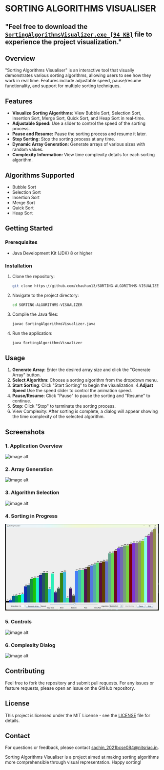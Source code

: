 # SORTING ALGORITHMS VISUALISER



## "Feel free to download the [`SortingAlgorithmsVisualizer.exe [94 KB]`](<https://github.com/chauhansachin13/SORTING-ALGORITHMS-VISUALIZER/raw/main/SortingAlgorithmsVisualizer.exe>) file to experience the project visualization." 
## Overview

"Sorting Algorithms Visualiser" is an interactive tool that visually demonstrates various sorting algorithms, allowing users to see how they work in real time. Features include adjustable speed, pause/resume functionality, and support for multiple sorting techniques.


## Features

- **Visualize Sorting Algorithms:** View Bubble Sort, Selection Sort, Insertion Sort, Merge Sort, Quick Sort, and Heap Sort in real-time.
- **Adjustable Speed:** Use a slider to control the speed of the sorting process.
- **Pause and Resume:** Pause the sorting process and resume it later.
- **Stop Sorting:** Stop the sorting process at any time.
- **Dynamic Array Generation:** Generate arrays of various sizes with random values.
- **Complexity Information:** View time complexity details for each sorting algorithm.


## Algorithms Supported

- Bubble Sort
- Selection Sort
- Insertion Sort
- Merge Sort
- Quick Sort
- Heap Sort

## Getting Started

### Prerequisites

- Java Development Kit (JDK) 8 or higher

### Installation

1. Clone the repository:

    ```bash
    git clone https://github.com/chauhan13/SORTING-ALGORITHMS-VISUALIZER.git
    ```

2. Navigate to the project directory:

    ```bash
    cd SORTING-ALGORITHMS-VISUALIZER
    ```

3. Compile the Java files:

    ```bash
    javac SortingAlgorithmsVisualizer.java
    ```

4. Run the application:

    ```bash
    java SortingAlgorithmsVisualizer
    ```

## Usage

1. **Generate Array**: Enter the desired array size and click the "Generate Array" button.
2. **Select Algorithm**: Choose a sorting algorithm from the dropdown menu.
3. **Start Sorting**: Click "Start Sorting" to begin the visualization.
4.**Adjust Speed** Use the speed slider to control the animation speed.
5. **Pause/Resume**: Click "Pause" to pause the sorting and "Resume" to continue.
6. **Stop**: Click "Stop" to terminate the sorting process.
7. View Complexity: After sorting is complete, a dialog will appear showing the time complexity of the selected algorithm.

## Screenshots

### 1. Application Overview

![image alt](https://github.com/chauhansachin13/SORTING-VISUALIZER/blob/main/images/Screenshot%20(4299).png?raw=true)


### 2. Array Generation

![image alt](https://github.com/chauhansachin13/SORTING-VISUALIZER/blob/main/images/Screenshot%20(4304).png?raw=true)

### 3. Algorithm Selection

![image alt](https://github.com/chauhansachin13/SORTING-VISUALIZER/blob/main/images/Screenshot%20(4305).png?raw=true)

### 4. Sorting in Progress

![image alt](https://github.com/chauhansachin13/SORTING-ALGORITHMS-VISUALIZER/blob/main/images/Screenshot%20(43006).png?raw=true)
### 5. Controls

![image alt](https://github.com/chauhansachin13/SORTING-VISUALIZER/blob/main/images/Screenshot%20(43063).png?raw=true)

### 6. Complexity Dialog

![image alt](https://github.com/chauhansachin13/SORTING-VISUALIZER/blob/main/images/Screenshot%20(4307).png?raw=true)

## Contributing

Feel free to fork the repository and submit pull requests. For any issues or feature requests, please open an issue on the GitHub repository.

## License

This project is licensed under the MIT License - see the [LICENSE](LICENSE) file for details.

## Contact

For questions or feedback, please contact [sachin_2021bcse084@nitsriac.in](mailto:sachin_2021bcse084@nitsriac.in).

Sorting Algorithms Visualiser is a project aimed at making sorting algorithms more comprehensible through visual representation. Happy sorting!




